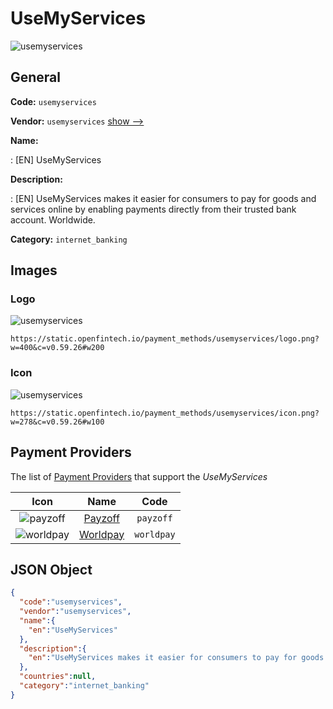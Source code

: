 
# UseMyServices 
![usemyservices](https://static.openfintech.io/payment_methods/usemyservices/logo.png?w=400&c=v0.59.26#w200)  

## General 
**Code:** `usemyservices` 
 
**Vendor:** `usemyservices` [show -->](/vendors/usemyservices/) 
 
**Name:** 
 
:	[EN] UseMyServices 
 
**Description:** 
 
: [EN] UseMyServices makes it easier for consumers to pay for goods and services online by enabling payments directly from their trusted bank account. Worldwide. 
 
**Category:** `internet_banking` 
 

## Images 

### Logo 
![usemyservices](https://static.openfintech.io/payment_methods/usemyservices/logo.png?w=400&c=v0.59.26#w200)  

```
https://static.openfintech.io/payment_methods/usemyservices/logo.png?w=400&c=v0.59.26#w200
```  

### Icon 
![usemyservices](https://static.openfintech.io/payment_methods/usemyservices/icon.png?w=278&c=v0.59.26#w100)  

```
https://static.openfintech.io/payment_methods/usemyservices/icon.png?w=278&c=v0.59.26#w100
```  

## Payment Providers 
 
The list of [Payment Providers](/payment-providers/) that support the _UseMyServices_ 

|Icon|Name|Code| 
|:---:|:---:|:---:| 
|![payzoff](https://static.openfintech.io/payment_providers/payzoff/icon.png?w=278&c=v0.59.26#w100) |[Payzoff](/payment-providers/payzoff/)|`payzoff`| 
|![worldpay](https://static.openfintech.io/payment_providers/worldpay/icon.svg?w=278&c=v0.59.26#w100) |[Worldpay](/payment-providers/worldpay/)|`worldpay`| 
 

## JSON Object 

```json
{
  "code":"usemyservices",
  "vendor":"usemyservices",
  "name":{
    "en":"UseMyServices"
  },
  "description":{
    "en":"UseMyServices makes it easier for consumers to pay for goods and services online by enabling payments directly from their trusted bank account. Worldwide."
  },
  "countries":null,
  "category":"internet_banking"
}
```  
